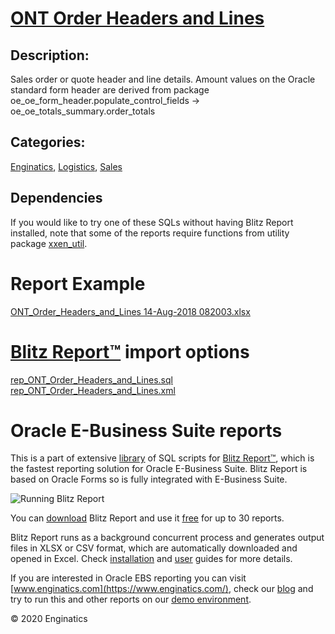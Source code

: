 # [ONT Order Headers and Lines](https://www.enginatics.com/reports/ont-order-headers-and-lines/)
## Description: 
Sales order or quote header and line details.
Amount values on the Oracle standard form header are derived from package oe_oe_form_header.populate_control_fields -> oe_oe_totals_summary.order_totals
## Categories: 
[Enginatics](https://www.enginatics.com/library/?pg=1&category[]=Enginatics), [Logistics](https://www.enginatics.com/library/?pg=1&category[]=Logistics), [Sales](https://www.enginatics.com/library/?pg=1&category[]=Sales)
## Dependencies
If you would like to try one of these SQLs without having Blitz Report installed, note that some of the reports require functions from utility package [xxen_util](https://www.enginatics.com/xxen_util/true).
# Report Example
[ONT_Order_Headers_and_Lines 14-Aug-2018 082003.xlsx](https://www.enginatics.com/example/ont-order-headers-and-lines/)
# [Blitz Report™](https://www.enginatics.com/blitz-report/) import options
[rep_ONT_Order_Headers_and_Lines.sql](https://www.enginatics.com/export/ont-order-headers-and-lines/)\
[rep_ONT_Order_Headers_and_Lines.xml](https://www.enginatics.com/xml/ont-order-headers-and-lines/)
# Oracle E-Business Suite reports

This is a part of extensive [library](https://www.enginatics.com/library/) of SQL scripts for [Blitz Report™](https://www.enginatics.com/blitz-report/), which is the fastest reporting solution for Oracle E-Business Suite. Blitz Report is based on Oracle Forms so is fully integrated with E-Business Suite. 

![Running Blitz Report](https://www.enginatics.com/wp-content/uploads/2018/01/Running-blitz-report.png) 

You can [download](https://www.enginatics.com/download/) Blitz Report and use it [free](https://www.enginatics.com/pricing/) for up to 30 reports. 

Blitz Report runs as a background concurrent process and generates output files in XLSX or CSV format, which are automatically downloaded and opened in Excel. Check [installation](https://www.enginatics.com/installation-guide/) and [user](https://www.enginatics.com/user-guide/) guides for more details.

If you are interested in Oracle EBS reporting you can visit [www.enginatics.com](https://www.enginatics.com/), check our [blog](https://www.enginatics.com/blog/) and try to run this and other reports on our [demo environment](http://demo.enginatics.com/).

© 2020 Enginatics